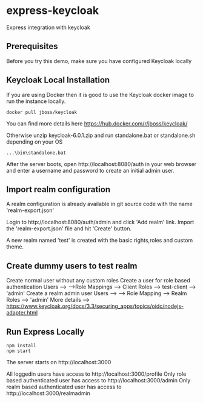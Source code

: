 # express-keycloak
Express integration with keycloak

## Prerequisites
Before you try this demo, make sure you have configured Keycloak locally

## Keycloak Local Installation

If you are using Docker then it is good to use the Keycloak docker image to run the instance locally.  

```
docker pull jboss/keycloak
```

You can find more details here https://hub.docker.com/r/jboss/keycloak/

Otherwise unzip keycloak-6.0.1.zip and run standalone.bat or standalone.sh depending on your OS

```
...\bin\standalone.bat
```
After the server boots, open http://localhost:8080/auth in your web browser and enter a username and password to create an initial admin user.


## Import realm configuration 
A realm configuration is already available in git source code with the name 'realm-export.json' 

Login to http://localhost:8080/auth/admin and click 'Add realm' link.
Import the 'realm-export.json' file and hit 'Create' button.

A new realm named 'test' is created with the basic rights,roles and custom theme.

## Create dummy users to test realm 
Create normal user without any custom roles
Create a user for role based authentication
     Users --> <user> -->Role Mappings --> Client Roles --> test-client --> 'admin'
Create a realm admin user
     Users --> <user> --> Role Mapping --> Realm Roles --> 'admin'
More details --> https://www.keycloak.org/docs/3.3/securing_apps/topics/oidc/nodejs-adapter.html

     

## Run Express Locally
```
npm install
npm start
```
The server starts on http://localhost:3000

All loggedin users have access to  http://localhost:3000/profile
Only role based authenticated user has access to  http://localhost:3000/admin
Only realm based authenticated user has access to  http://localhost:3000/realmadmin

